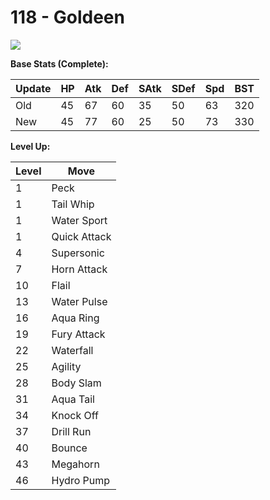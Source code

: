 # 118 - Goldeen
![][118]

**Base Stats (Complete):**

Update | HP | Atk | Def | SAtk | SDef | Spd | BST
---    | ---| --- | --- | ---  | ---  | --- | ---
Old    | 45 |  67 |  60 |  35  |  50  |  63  |  320
New    | 45 |  77 |  60 |  25  |  50  |  73  |  330

**Level Up:**

Level | Move
---   | ---
  1   | Peck
  1   | Tail Whip
  1   | Water Sport
  1   | Quick Attack
  4   | Supersonic
  7   | Horn Attack
 10   | Flail
 13   | Water Pulse
 16   | Aqua Ring
 19   | Fury Attack
 22   | Waterfall
 25   | Agility
 28   | Body Slam
 31   | Aqua Tail
 34   | Knock Off
 37   | Drill Run
 40   | Bounce
 43   | Megahorn
 46   | Hydro Pump



[118]: /img/pokemon/118.png

